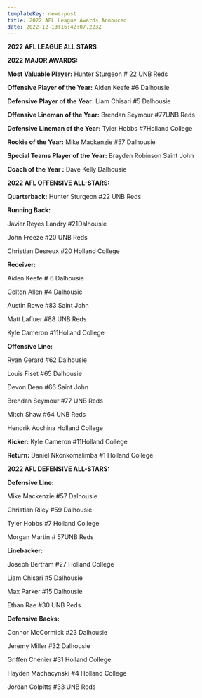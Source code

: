 ```yaml
---
templateKey: news-post
title: 2022 AFL League Awards Annouced
date: 2022-12-13T16:42:07.223Z
---
```



**2022 AFL LEAGUE ALL STARS**

**2022 MAJOR AWARDS:**

**Most Valuable Player:** Hunter Sturgeon # 22 UNB Reds

**Offensive Player of the Year:** Aiden Keefe #6 Dalhousie

**Defensive Player of the Year:** Liam Chisari #5 Dalhousie

**Offensive Lineman of the Year:** Brendan Seymour #77UNB Reds

**Defensive Lineman of the Year:** Tyler Hobbs #7Holland College

**Rookie of the Year:** Mike Mackenzie #57 Dalhousie

**Special Teams Player of the Year:** Brayden Robinson Saint John

**Coach of the Year :** Dave Kelly Dalhousie

**2022 AFL OFFENSIVE ALL-STARS:**

**Quarterback:** Hunter Sturgeon #22 UNB Reds

**Running Back:**

Javier Reyes Landry #21Dalhousie

John Freeze #20 UNB Reds

Christian Desreux #20 Holland College

**Receiver:**

Aiden Keefe # 6 Dalhousie

Colton Allen #4 Dalhousie

Austin Rowe #83 Saint John

Matt Lafluer #88 UNB Reds

Kyle Cameron #11Holland College

**Offensive Line:**

Ryan Gerard #62 Dalhousie

Louis Fiset #65 Dalhousie

Devon Dean #66 Saint John

Brendan Seymour #77 UNB Reds

Mitch Shaw #64 UNB Reds

Hendrik Aochina Holland College

**Kicker:** Kyle Cameron #11Holland College

**Return:** Daniel Nkonkomalimba #1 Holland College

**2022 AFL DEFENSIVE ALL-STARS:**

**Defensive Line:**

Mike Mackenzie #57 Dalhousie

Christian Riley #59 Dalhousie

Tyler Hobbs #7 Holland College

Morgan Martin # 57UNB Reds

**Linebacker:**

Joseph Bertram #27 Holland College

Liam Chisari #5 Dalhousie

Max Parker #15 Dalhousie

Ethan Rae #30 UNB Reds

**Defensive Backs:**

Connor McCormick #23 Dalhousie

Jeremy Miller #32 Dalhousie

Griffen Chénier #31 Holland College

Hayden Machacynski #4 Holland College

Jordan Colpitts #33 UNB Reds

<!--EndFragment-->